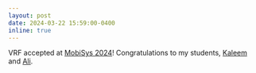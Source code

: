 ```yaml
---
layout: post
date: 2024-03-22 15:59:00-0400
inline: true
---
```


VRF accepted at [MobiSys 2024](https://www.sigmobile.org/mobisys/2024/)! Congratulations to my students, [Kaleem](https://kaleemnwzkhan.github.io/) and [Ali](https://alikhalid31.github.io/).